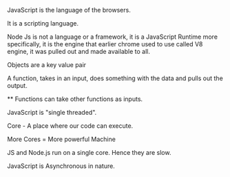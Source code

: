 JavaScript is the language of the browsers.

It is a scripting language.

Node Js is not a language or a framework, it is a JavaScript Runtime more specifically, it is the engine that earlier chrome used to use called V8 engine, it was pulled out and made available to all.

Objects are a key value pair

A function, takes in an input, does something with the data and pulls out the output.

** Functions can take other functions as inputs.


JavaScript is "single threaded".

Core - A place where our code can execute.

More Cores = More powerful Machine

JS and Node.js run on a single core.
Hence they are slow.

JavaScript is Asynchronous in nature.